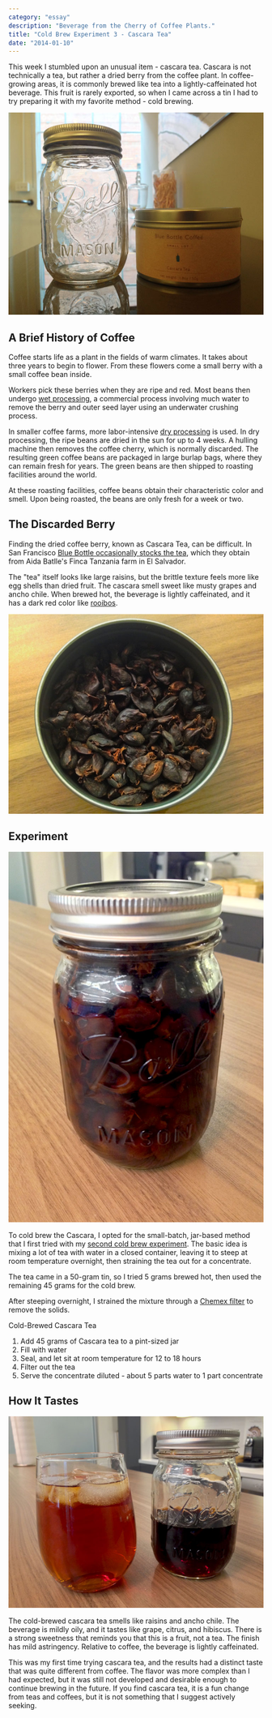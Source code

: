 ```yaml
---
category: "essay"
description: "Beverage from the Cherry of Coffee Plants."
title: "Cold Brew Experiment 3 - Cascara Tea"
date: "2014-01-10"
---
```


This week I stumbled upon an unusual item - cascara tea. Cascara is not technically a tea, but rather a dried berry from the coffee plant. In coffee-growing areas, it is commonly brewed like tea into a lightly-caffeinated hot beverage. This fruit is rarely exported, so when I came across a tin I had to try preparing it with my favorite method - cold brewing.

<img class="full" src="/images/cascara/2.jpg" alt="Cascara Tea Cold Brew"/>

## A Brief History of Coffee 

Coffee starts life as a plant in the fields of warm climates. It takes about three years to begin to flower. From these flowers come a small berry with a small coffee bean inside. 

Workers pick these berries when they are ripe and red. Most beans then undergo [wet processing](http://en.wikipedia.org/wiki/Coffee_production#Wet_process), a commercial process involving much water to remove the berry and outer seed layer using an underwater crushing process. 

In smaller coffee farms, more labor-intensive [dry processing](http://en.wikipedia.org/wiki/Coffee_production#Dry_process) is used. In dry processing, the ripe beans are dried in the sun for up to 4 weeks. A hulling machine then removes the coffee cherry, which is normally discarded. The resulting green coffee beans are packaged in large burlap bags, where they can remain fresh for years. The green beans are then shipped to roasting facilities around the world. 

At these roasting facilities, coffee beans obtain their characteristic color and smell. Upon being roasted, the beans are only fresh for a week or two. 

## The Discarded Berry

Finding the dried coffee berry, known as Cascara Tea, can be difficult. In San Francisco [Blue Bottle occasionally stocks the tea](http://www.bluebottlecoffee.com/products/tanz-cascara), which they obtain from Aida Batlle's Finca Tanzania farm in El Salvador. 

The "tea" itself looks like large raisins, but the brittle texture feels more like egg shells than dried fruit. The cascara smell sweet like musty grapes and ancho chile. When brewed hot, the beverage is lightly caffeinated, and it has a dark red color like [rooibos](http://en.wikipedia.org/wiki/Rooibos).

<img class="full" src="/images/cascara/1.jpg" alt="Cascara Tea Cold Brew"/> 



## Experiment 

<img class="full" src="/images/cascara/3.jpg" alt="Cascara Tea Cold Brew"/>

To cold brew the Cascara, I opted for the small-batch, jar-based method that I first tried with my [second cold brew experiment](/cold-brew-tea-in-a-jar/). The basic idea is mixing a lot of tea with water in a closed container, leaving it to steep at room temperature overnight, then straining the tea out for a concentrate. 

The tea came in a 50-gram tin, so I tried 5 grams brewed hot, then used the remaining 45 grams for the cold brew.

After steeping overnight, I strained the mixture through a [Chemex filter](
http://www.amazon.com/gp/product/B0000YWF5E/ref=as_li_qf_sp_asin_il_tl?ie=UTF8&camp=1789&creative=9325&creativeASIN=B0000YWF5E&linkCode=as2&tag=sagacionlook-20) to remove the solids.


<div class="panel panel-info">
    <div class="panel-heading">
        Cold-Brewed Cascara Tea
    </div>
    <div class="panel-body">
        <ol>
            <li>Add 45 grams of Cascara tea to a pint-sized jar</li>
            <li>Fill with water</li>
            <li>Seal, and let sit at room temperature for 12 to 18 hours</li>
            <li>Filter out the tea</li>
            <li>Serve the concentrate diluted - about 5 parts water to 1 part concentrate</li>
        </ol>
    </div>
</div>

## How It Tastes

<img class="full" src="/images/cascara/4.jpg" alt="Cascara Tea Cold Brew"/>

The cold-brewed cascara tea smells like raisins and ancho chile. The beverage is mildly oily, and it tastes like grape, citrus, and hibiscus. There is a strong sweetness that reminds you that this is a fruit, not a tea. The finish has mild astringency. Relative to coffee, the beverage is lightly caffeinated. 

This was my first time trying cascara tea, and the results had a distinct taste that was quite different from coffee. The flavor was more complex than I had expected, but it was still not developed and desirable enough to continue brewing in the future. If you find cascara tea, it is a fun change from teas and coffees, but it is not something that I suggest actively seeking. 
